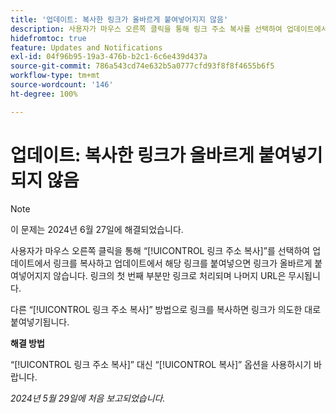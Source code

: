 ```yaml
---
title: '업데이트: 복사한 링크가 올바르게 붙여넣어지지 않음'
description: 사용자가 마우스 오른쪽 클릭을 통해 링크 주소 복사를 선택하여 업데이트에서 링크를 복사하고 업데이트에서 해당 링크를 붙여넣기하면 링크가 올바르게 붙여넣기되지 않습니다. 링크의 첫 번째 부분만 링크로 처리되며 나머지 URL은 무시됩니다.
hidefromtoc: true
feature: Updates and Notifications
exl-id: 04f96b95-19a3-476b-b2c1-6c6e439d437a
source-git-commit: 786a543cd74e632b5a0777cfd93f8f8f4655b6f5
workflow-type: tm+mt
source-wordcount: '146'
ht-degree: 100%

---
```


# 업데이트: 복사한 링크가 올바르게 붙여넣기되지 않음

>[!NOTE]
>
>이 문제는 2024년 6월 27일에 해결되었습니다.

사용자가 마우스 오른쪽 클릭을 통해 “[!UICONTROL 링크 주소 복사]”를 선택하여 업데이트에서 링크를 복사하고 업데이트에서 해당 링크를 붙여넣으면 링크가 올바르게 붙여넣어지지 않습니다. 링크의 첫 번째 부분만 링크로 처리되며 나머지 URL은 무시됩니다.

다른 “[!UICONTROL 링크 주소 복사]” 방법으로 링크를 복사하면 링크가 의도한 대로 붙여넣기됩니다.

**해결 방법**

“[!UICONTROL 링크 주소 복사]” 대신 “[!UICONTROL 복사]” 옵션을 사용하시기 바랍니다.

_2024년 5월 29일에 처음 보고되었습니다._
